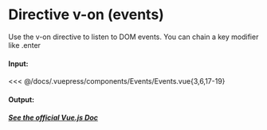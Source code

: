 # Directive v-on (events)

Use the v-on directive to listen to DOM events.
You can chain a key modifier like .enter

#### Input:

<<< @/docs/.vuepress/components/Events/Events.vue{3,6,17-19}

#### Output:

<Events-Events />

##### [See the official Vue.js Doc](https://vuejs.org/v2/guide/events.html?)
